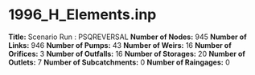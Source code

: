 # 1996_H_Elements.inp
**Title:** Scenario Run :  PSQREVERSAL
**Number of Nodes:** 945
**Number of Links:** 946
**Number of Pumps:** 43
**Number of Weirs:** 16
**Number of Orifices:** 3
**Number of Outfalls:** 16
**Number of Storages:** 20
**Number of Outlets:** 7
**Number of Subcatchments:** 0
**Number of Raingages:** 0
